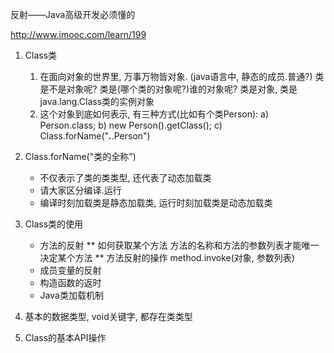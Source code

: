 反射——Java高级开发必须懂的

http://www.imooc.com/learn/199

1. Class类
	1) 在面向对象的世界里, 万事万物皆对象. (java语言中, 静态的成员.普通?)
	  类是不是对象呢? 类是(哪个类的对象呢?)谁的对象呢?
	  类是对象, 类是java.lang.Class类的实例对象
	2) 这个对象到底如何表示, 有三种方式(比如有个类Person):
		a) Person.class;
		b) new Person().getClass();
		c) Class.forName("***.***.Person")

2. Class.forName("类的全称")
	* 不仅表示了类的类类型, 还代表了动态加载类
	* 请大家区分编译.运行
	* 编译时刻加载类是静态加载类, 运行时刻加载类是动态加载类

3. Class类的使用
	* 方法的反射
		** 如何获取某个方法
			方法的名称和方法的参数列表才能唯一决定某个方法
		** 方法反射的操作
			method.invoke(对象, 参数列表)
	* 成员变量的反射
	* 构造函数的返时
	* Java类加载机制

4. 基本的数据类型, void关键字, 都存在类类型

5. Class的基本API操作